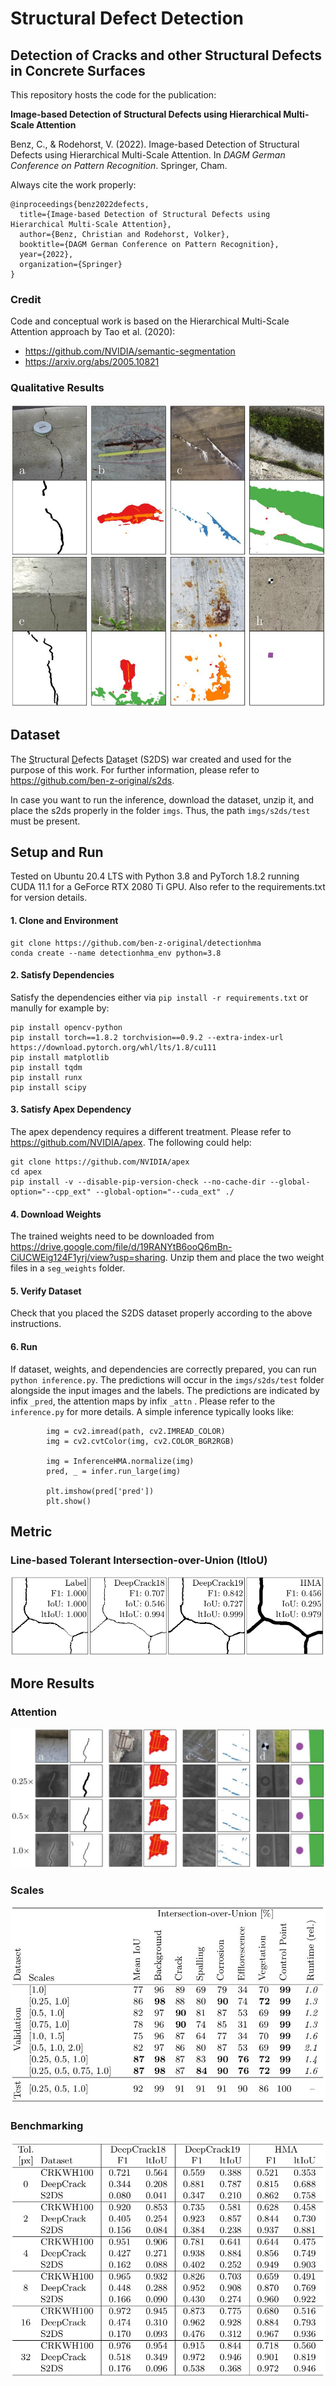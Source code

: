 # Structural Defect Detection 
## Detection of Cracks and other Structural Defects in Concrete Surfaces

This repository hosts the code for the publication:

**Image-based Detection of Structural Defects using Hierarchical Multi-Scale Attention**

Benz, C., & Rodehorst, V. (2022). Image-based Detection of Structural Defects using Hierarchical Multi-Scale Attention. In *DAGM German Conference on Pattern Recognition*. Springer, Cham.

Always cite the work properly:
```
@inproceedings{benz2022defects,
  title={Image-based Detection of Structural Defects using Hierarchical Multi-Scale Attention},
  author={Benz, Christian and Rodehorst, Volker},
  booktitle={DAGM German Conference on Pattern Recognition},
  year={2022},
  organization={Springer}
}
```
### Credit
Code and conceptual work is based on the Hierarchical Multi-Scale Attention approach by Tao et al. (2020): 
- https://github.com/NVIDIA/semantic-segmentation
- https://arxiv.org/abs/2005.10821


### Qualitative Results
![Qualitative Results](imgs/qualitative.jpg)

## Dataset
The <u>S</u>tructural <u>D</u>efects <u>D</u>ata<u>s</u>et (S2DS) war created and used for the purpose of this work. For further information, please refer to https://github.com/ben-z-original/s2ds.

In case you want to run the inference, download the dataset, unzip it, and place the s2ds properly in the folder ``imgs``. Thus, the path ``imgs/s2ds/test`` must be present.

## Setup and Run
Tested on Ubuntu 20.4 LTS with Python 3.8 and PyTorch 1.8.2 running CUDA 11.1 for a GeForce RTX 2080 Ti GPU. Also refer to the requirements.txt for version details.

#### 1. Clone and Environment
```
git clone https://github.com/ben-z-original/detectionhma
conda create --name detectionhma_env python=3.8
```

#### 2. Satisfy Dependencies
Satisfy the dependencies either via ``pip install -r requirements.txt`` or manully for example by:
```
pip install opencv-python
pip install torch==1.8.2 torchvision==0.9.2 --extra-index-url https://download.pytorch.org/whl/lts/1.8/cu111
pip install matplotlib
pip install tqdm
pip install runx
pip install scipy
```

#### 3. Satisfy Apex Dependency
The apex dependency requires a different treatment. Please refer to https://github.com/NVIDIA/apex. The following could help:
```
git clone https://github.com/NVIDIA/apex
cd apex
pip install -v --disable-pip-version-check --no-cache-dir --global-option="--cpp_ext" --global-option="--cuda_ext" ./
```

#### 4. Download Weights
The trained weights need to be downloaded from https://drive.google.com/file/d/19RANYtB6ooQ6mBn-CiUCWEig124F1yrj/view?usp=sharing. Unzip them and place the two weight files in a ``seg_weights`` folder. 

#### 5. Verify Dataset
Check that you placed the S2DS dataset properly according to the above instructions.

#### 6. Run
If dataset, weights, and dependencies are correctly prepared, you can run ``python inference.py``. The predictions will occur in the ``imgs/s2ds/test`` folder alongside the input images and the labels. The predictions are  indicated by infix ``_pred``, the attention maps by infix ``_attn`` . Please refer to the ``inference.py`` for more details. A simple inference typically looks like:
```
        img = cv2.imread(path, cv2.IMREAD_COLOR)
        img = cv2.cvtColor(img, cv2.COLOR_BGR2RGB)

        img = InferenceHMA.normalize(img)
        pred, _ = infer.run_large(img)

        plt.imshow(pred['pred'])
        plt.show()
```


## Metric
### Line-based Tolerant Intersection-over-Union (ltIoU)
![Attention Results](imgs/ltiou.jpg)

## More Results
### Attention
![Attention Results](imgs/attention.jpg)

### Scales
![Scale Results](imgs/scales.jpg)

### Benchmarking
![Benchmarking Results](imgs/benchmarking.jpg)








